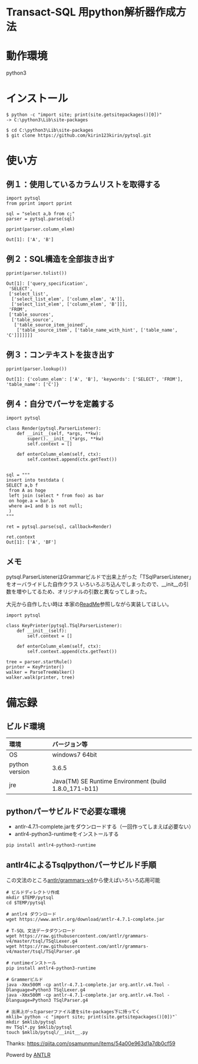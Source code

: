 # Transact-SQL 用python解析器作成方法

# 動作環境
python3

# インストール
``` 
$ python -c "import site; print(site.getsitepackages()[0])"
-> C:\python3\Lib\site-packages

$ cd C:\python3\Lib\site-packages
$ git clone https://github.com/kirin123kirin/pytsql.git
```

# 使い方
## 例１：使用しているカラムリストを取得する
```
import pytsql
from pprint import pprint

sql = "select a,b from c;"
parser = pytsql.parse(sql)

pprint(parser.column_elem)

Out[1]: ['A', 'B']
```

## 例２：SQL構造を全部抜き出す
```
pprint(parser.tolist())

Out[1]: ['query_specification',
 'SELECT',
 ['select_list',
  ['select_list_elem', ['column_elem', 'A']],
  ['select_list_elem', ['column_elem', 'B']]],
 'FROM',
 ['table_sources',
  ['table_source',
   ['table_source_item_joined',
    ['table_source_item', ['table_name_with_hint', ['table_name', 'C']]]]]]]
```

## 例３：コンテキストを抜き出す
```
pprint(parser.lookup())

Out[1]: {'column_elem': ['A', 'B'], 'keywords': ['SELECT', 'FROM'], 'table_name': ['C']}
```

## 例４：自分でパーサを定義する
```
import pytsql

class Render(pytsql.ParserListener):
    def __init__(self, *args, **kw):
        super().__init__(*args, **kw)
        self.context = []
        
    def enterColumn_elem(self, ctx):
        self.context.append(ctx.getText())


sql = """
insert into testdata (
SELECT a,b f
 from A as hoge 
 left join (select * from foo) as bar
 on hoge.a = bar.b 
 where a=1 and b is not null;
 )
"""

ret = pytsql.parse(sql, callback=Render)

ret.context
Out[1]: ['A', 'BF']

```

## メモ
pytsql.ParserListenerはGrammarビルドで出来上がった「TSqlParserListener」をオーバライドした自作クラス
いろいろぶち込んでしまったので、__init__の引数を増やしてるため、オリジナルの引数と異なってしまった。

大元から自作したい時は
本家の[ReadMe](https://github.com/antlr/antlr4/blob/master/doc/python-target.md#how-do-i-create-and-run-a-custom-listener)参照しながら実装してほしい。

```
import pytsql

class KeyPrinter(pytsql.TSqlParserListener):
    def __init__(self):
        self.context = []
        
    def enterColumn_elem(self, ctx):
        self.context.append(ctx.getText())

tree = parser.startRule()
printer = KeyPrinter()
walker = ParseTreeWalker()
walker.walk(printer, tree)

```

# 備忘録
## ビルド環境
|環境|バージョン等|
|:-|:-|
|OS|windows7 64bit|
|python version|3.6.5|
|jre|Java(TM) SE Runtime Environment (build 1.8.0_171-b11)|

## pythonパーサビルドで必要な環境
* antlr-4.7.1-complete.jarをダウンロードする（一回作ってしまえば必要ない）
* antlr4-python3-runtimeをインストールする

```
pip install antlr4-python3-runtime
```

## antlr4によるTsqlpythonパーサビルド手順
この文法のところ[antlr/grammars-v4](https://github.com/antlr/grammars-v4)から使えばいろいろ応用可能

```
# ビルドディレクトリ作成
mkdir $TEMP/pytsql
cd $TEMP/pytsql

# antlr4 ダウンロード
wget https://www.antlr.org/download/antlr-4.7.1-complete.jar

# T-SQL 文法データダウンロード
wget https://raw.githubusercontent.com/antlr/grammars-v4/master/tsql/TSqlLexer.g4
wget https://raw.githubusercontent.com/antlr/grammars-v4/master/tsql/TSqlParser.g4

# runtimeインストール
pip install antlr4-python3-runtime

# Grammerビルド
java -Xmx500M -cp antlr-4.7.1-complete.jar org.antlr.v4.Tool -Dlanguage=Python3 TSqlLexer.g4
java -Xmx500M -cp antlr-4.7.1-complete.jar org.antlr.v4.Tool -Dlanguage=Python3 TSqlParser.g4

# 出来上がったparserファイル達をsite-packages下に持ってく
mklib=`python -c "import site; print(site.getsitepackages()[0])"`
mkdir $mklib/pytsql
mv TSql*.py $mklib/pytsql
touch $mklib/pytsql/__init__.py
```

Thanks: https://qiita.com/osamunmun/items/54a00e963d1a7db0cf59

Powerd by [ANTLR](http://www.antlr.org/index.html)
